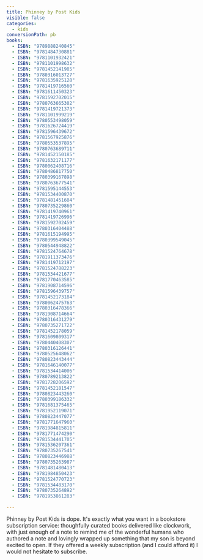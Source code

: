 ```yaml
---
title: Phinney by Post Kids
visible: false
categories:
  - kids
conversionPath: pb
books:
  - ISBN: "9789888240845"
  - ISBN: "9781484730881"
  - ISBN: "9781101932421"
  - ISBN: "9781101998632"
  - ISBN: "9781452141985"
  - ISBN: "9780316013727"
  - ISBN: "9781635925128"
  - ISBN: "9781419716560"
  - ISBN: "9781611450323"
  - ISBN: "9781592702015"
  - ISBN: "9780763665302"
  - ISBN: "9781419721373"
  - ISBN: "9781101999219"
  - ISBN: "9780553498059"
  - ISBN: "9781626724419"
  - ISBN: "9781596439672"
  - ISBN: "9781567925876"
  - ISBN: "9780553537895"
  - ISBN: "9780763689711"
  - ISBN: "9781452150185"
  - ISBN: "9781632171177"
  - ISBN: "9780062408716"
  - ISBN: "9780486817750"
  - ISBN: "9780399167898"
  - ISBN: "9780763677541"
  - ISBN: "9781595144553"
  - ISBN: "9781534400870"
  - ISBN: "9781481451604"
  - ISBN: "9780735229860"
  - ISBN: "9781419740961"
  - ISBN: "9781419726996"
  - ISBN: "9781592702459"
  - ISBN: "9780316404488"
  - ISBN: "9781615194995"
  - ISBN: "9780399549045"
  - ISBN: "9780544948822"
  - ISBN: "9781524764678"
  - ISBN: "9781911373476"
  - ISBN: "9781419712197"
  - ISBN: "9781524788223"
  - ISBN: "9781534421677"
  - ISBN: "9781770463585"
  - ISBN: "9781908714596"
  - ISBN: "9781596439757"
  - ISBN: "9781452173184"
  - ISBN: "9780062475763"
  - ISBN: "9780316478366"
  - ISBN: "9781908714664"
  - ISBN: "9780316431279"
  - ISBN: "9780735271722"
  - ISBN: "9781452178059"
  - ISBN: "9781609809317"
  - ISBN: "9780440408307"
  - ISBN: "9780316126441"
  - ISBN: "9780525648062"
  - ISBN: "9780823443444"
  - ISBN: "9781646140077"
  - ISBN: "9781534414006"
  - ISBN: "9780789213822"
  - ISBN: "9781728206592"
  - ISBN: "9781452181547"
  - ISBN: "9780823443260"
  - ISBN: "9780399186332"
  - ISBN: "9781681375465"
  - ISBN: "9781952119071"
  - ISBN: "9780823447077"
  - ISBN: "9781771647960"
  - ISBN: "9781984815811"
  - ISBN: "9781771474290"
  - ISBN: "9781534441705"
  - ISBN: "9781536207361"
  - ISBN: "9780735267541"
  - ISBN: "9780823446988"
  - ISBN: "9780735263987"
  - ISBN: "9781481480413"
  - ISBN: "9781984850423"
  - ISBN: "9781524770723"
  - ISBN: "9781534483170"
  - ISBN: "9780735264892"
  - ISBN: "9781953861283"

---
```


Phinney by Post Kids is dope. It's exactly what you want in a bookstore subscription service: thoughfully curated books delivered like clockwork, with just enough of a note to remind me of the wonderful humans who authored a note and lovingly wrapped up something that my son is beyond excited to open. If they offered a weekly subscription (and I could afford it) I would not hesitate to subscribe.